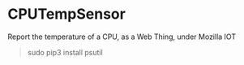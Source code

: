 # CPUTempSensor
Report the temperature of a CPU, as a Web Thing, under Mozilla IOT

> sudo pip3 install psutil

